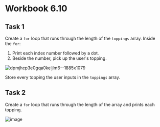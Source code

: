 # Workbook 6.10

## Task 1
Create a <code>for</code> loop that runs through the length of the <code>toppings</code> array. Inside the <code>for</code>:
1. Print each index number followed by a dot.
2. Beside the number, pick up the user's topping.

![dpmjhcp3e0gqa0keljlm6--1885x1079](https://github.com/emtaylor1993/Udemy-Courses/assets/93065901/329d79da-7ca2-4a92-825e-9816ade29204)

Store every topping the user inputs in the <code>toppings</code> array.

## Task 2
Create a <code>for</code> loop that runs through the length of the array and prints each topping.

![image](https://github.com/emtaylor1993/Udemy-Courses/assets/93065901/d4485994-3703-4173-a980-4411fddbf201)
